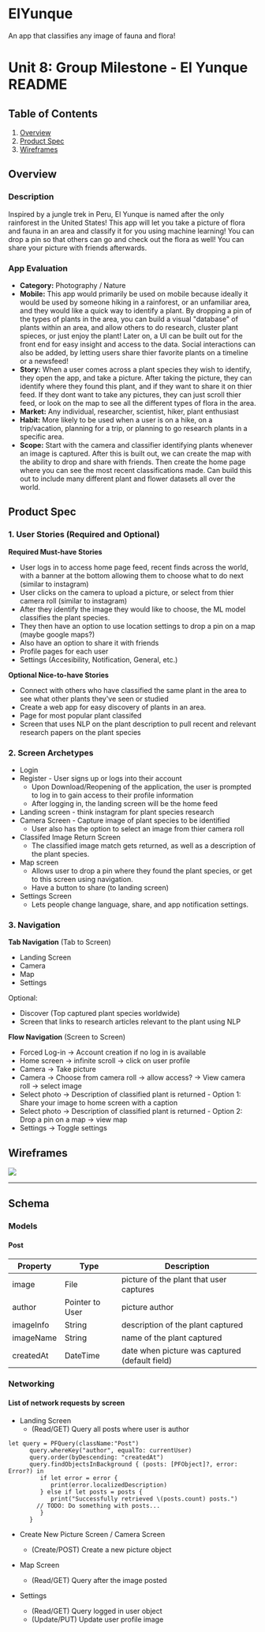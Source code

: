 # ElYunque
An app that classifies any image of fauna and flora! 

Unit 8: Group Milestone - El Yunque README 
===

## Table of Contents
1. [Overview](#Overview)
1. [Product Spec](#Product-Spec)
1. [Wireframes](#Wireframes)

## Overview
### Description
Inspired by a jungle trek in Peru, El Yunque is named after the only rainforest in the United States! This app will let you take a picture of flora and fauna in an area and classify it for you using machine learning! You can drop a pin so that others can go and check out the flora as well! You can share your picture with friends afterwards. 


### App Evaluation
- **Category:** Photography / Nature 
- **Mobile:** This app would primarily be used on mobile because ideally it would be used by someone hiking in a rainforest, or an unfamiliar area, and they would like a quick way to identify a plant. By dropping a pin of the types of plants in the area, you can build a visual "database" of plants within an area, and allow others to do research, cluster plant spieces, or just enjoy the plant! Later on, a UI can be built out for the front end for easy insight and access to the data. Social interactions can also be added, by letting users share thier favorite plants on a timeline or a newsfeed!
- **Story:** When a user comes across a plant species they wish to identify, they open the app, and take a picture. After taking the picture, they can identify where they found this plant, and if they want to share it on thier feed. If they dont want to take any pictures, they can just scroll thier feed, or look on the map to see all the different types of flora in the area. 
- **Market:** Any individual, researcher, scientist, hiker, plant enthusiast 
- **Habit:** More likely to be used when a user is on a hike, on a trip/vacation, planning for a trip, or planning to go research plants in a specific area. 
- **Scope:** Start with the camera and classifier identifying plants whenever an image is captured. After this is built out, we can create the map with the ability to drop and share with friends. Then create the home page where you can see the most recent classifications made. Can build this out to include many different plant and flower datasets all over the world. 


## Product Spec
### 1. User Stories (Required and Optional)

**Required Must-have Stories**

* User logs in to access home page feed, recent finds across the world, with a banner at the bottom allowing them to choose what to do next (similar to instagram)
* User clicks on the camera to upload a picture, or select from thier camera roll (similar to instagram)
* After they identify the image they would like to choose, the ML model classifies the plant species. 
* They then have an option to use location settings to drop a pin on a map (maybe google maps?) 
* Also have an option to share it with friends
* Profile pages for each user
* Settings (Accesibility, Notification, General, etc.)

**Optional Nice-to-have Stories**

* Connect with others who have classified the same plant in the area to see what other plants they've seen or studied 
* Create a web app for easy discovery of plants in an area. 
* Page for most popular plant classifed 
* Screen that uses NLP on the plant description to pull recent and relevant research papers on the plant species 


### 2. Screen Archetypes

* Login 
* Register - User signs up or logs into their account
   * Upon Download/Reopening of the application, the user is prompted to log in to gain access to their profile information 
   * After logging in, the landing screen will be the home feed 
* Landing screen - think instagram for plant species research 
* Camera Screen - Capture image of plant species to be identified 
   * User also has the option to select an image from thier camera roll
* Classifed Image Return Screen
   * The classified image match gets returned, as well as a description of the plant species. 
* Map screen
   * Allows user to drop a pin where they found the plant species, or get to this screen using navigation. 
   * Have a button to share (to landing screen)
* Settings Screen
   * Lets people change language, share, and app notification settings.

### 3. Navigation

**Tab Navigation** (Tab to Screen)

* Landing Screen 
* Camera 
* Map
* Settings

Optional:
* Discover (Top captured plant species worldwide) 
* Screen that links to research articles relevant to the plant using NLP 

**Flow Navigation** (Screen to Screen)
* Forced Log-in -> Account creation if no log in is available
* Home screen -> infinite scroll -> click on user profile 
* Camera -> Take picture
* Camera -> Choose from camera roll -> allow access? -> View camera roll -> select image 
* Select photo -> Description of classified plant is returned - Option 1: Share your image to home screen with a caption
* Select photo -> Description of classified plant is returned - Option 2: Drop a pin on a map -> view map 
* Settings -> Toggle settings

## Wireframes
![](https://i.imgur.com/01PpAxd.jpg)


__________________________________________________________________________________________________________________________________________________________________

## Schema 
### Models
#### Post

   | Property      | Type     | Description |
   | ------------- | -------- | ----------- |
   | image         | File     | picture of the plant that user captures |
   | author        | Pointer to User | picture author|
   | imageInfo     | String   | description of the plant captured|
   | imageName     | String   | name of the plant captured |
   | createdAt	   | DateTime	| date when picture was captured (default field) |
  
   
   
   
### Networking
#### List of network requests by screen
   - Landing Screen
      - (Read/GET) Query all posts where user is author
      
    let query = PFQuery(className:"Post")
          query.whereKey("author", equalTo: currentUser)
          query.order(byDescending: "createdAt")
          query.findObjectsInBackground { (posts: [PFObject]?, error: Error?) in
             if let error = error { 
                print(error.localizedDescription)
             } else if let posts = posts {
                print("Successfully retrieved \(posts.count) posts.")
            // TODO: Do something with posts...
             }
          }
      
   - Create New Picture Screen / Camera Screen
      - (Create/POST) Create a new picture object
      
   - Map Screen
      - (Read/GET) Query after the image posted  
    
   - Settings
      - (Read/GET) Query logged in user object
      - (Update/PUT) Update user profile image
     
    
